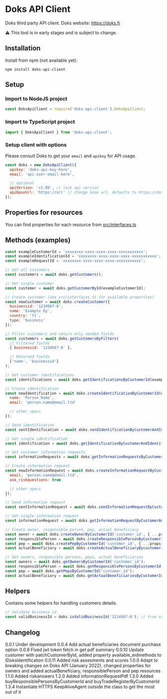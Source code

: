 # Doks API Client

Doks third party API client. Doks website: https://doks.fi

:warning: This tool is in early stages and is subject to change.

## Installation

Install from npm (not available yet):

```
npm install doks-api-client
```

## Setup

### Import to NodeJS project

```javascript
const DoksApiClient = require('doks-api-client').DoksApiClient;
```

### Import to TypeScript project

```javascript
import { DoksApiClient } from 'doks-api-client';
```

### Setup client with options

Please consult Doks to get your `email` and `apikey` for API usage.

```javascript
const doks = new DoksApiClient({
  apikey: 'doks-api-key-here',
  email: 'api-user-email-here',

  // optional
  apiVersion: 'v1.89', // lock api version
  apiBaseUrl: 'https://url' // change base url, defaults to https://data.doks.fi/api
});
```

## Properties for resources

You can find properties for each resource from [src/interfaces.ts](src/interfaces.ts)

## Methods (examples)

```javascript
const exampleCustomerId = 'xxxxxxxx-xxxx-xxxx-xxxx-xxxxxxxxxxx';
const exampleIdentificationId = 'xxxxxxxx-xxxx-xxxx-xxxx-xxxxxxxxxxx';
const exampleRequestId = 'xxxxxxxx-xxxx-xxxx-xxxx-xxxxxxxxxxx';

// Get all customers
const customers = await doks.getCustomers();

// Get single customer
const customer = await doks.getCustomerById(exampleCustomerId);

// Create customer (see src/interfaces.ts for available properties)
const newCustomer = await doks.createCustomer({
  businessid: '1234567-8',
  name: 'Example Oy',
  country: 'fi',
  type: 'business'
});

// Filter customers and return only needed fields
const customers = await doks.getCustomersByFilters(
  // Filtered fields
  { businessid: '1234567-8' },

  // Returned fields
  ['name', 'businessid']
);

// Get customer identifications
const identifications = await doks.getIdentificationsByCustomerId(exampleCustomerId);

// Create identification
const newIdentification = await doks.createIdentificationByCustomerId(exampleCustomerId, {
  name: 'Person Name',
  email: 'person.name@email.ltd'

  // other specs
});

// Send identification
const sentIdentification = await doks.sendIdentificationByCustomerAndIdentificationId(exampleCustomerId, newIdentification.id);

// Get single identification
const identification = await doks.getIdentificationByCustomerAndIdentificationId(exampleCustomerId, newIdentification.id);

// Get customer information requests
const informationRequests = await doks.getInformationRequestsByCustomerId(exampleCustomerId);

// Create information request
const newInformationRequest = await doks.createInformationRequestByCustomerId(exampleCustomerId, {
  email: 'person.name@email.ltd',
  ask_riskquestions: true

  // other specs
});

// Send information request
const sentInformationRequest = await doks.sendInformationRequestByCustomerAndIdentificationId(exampleCustomerId, newInformationRequest.id);

// Get single information request
const informationRequest = await doks.getInformationRequestByCustomerAndIdentificationId(exampleCustomerId, newInformationRequest.id);

// Create owner, responsible person, pep, actual beneficiary
const owner = await doks.createOwnerByCustomerId('customer_id', { ...props });
const responsiblePerson = await doks.createResponsiblePersonByCustomerId('customer_id', { ...props });
const pep = await doks.createPepByCustomerId('customer_id', { ...props });
const actualBeneficiary = await doks.createActualBeneficiaryBycustomerId('customer_id', { ...props });

// Get owners, responsible persons, peps, actual beneficiaries
const owners = await doks.getOwnersByCustomerId('customer_id');
const responsiblePerson = await doks.getResponsiblePersonsByCustomerId('customer_id');
const pep = await doks.getPepsByCustomerId('customer_id');
const actualBeneficiary = await doks.getActualBeneficiariesByCustomerId('customer_id');
```

## Helpers

Contains some helpers for handling customers details.

```javascript
// Validate business id
const validBusinessId = doks.isValidBusinessId('1234567-8'); // true or false
```

## Changelog

0.0.1 Under development
0.0.4 Add actual beneficiaries document purchase option
0.0.8 Fixed jwt token fetch in get pdf summary
0.0.10 Update customer with patchCustomerById, added property available_eidmethods to IDoksIdentification
0.0.11 Added risk assesments and scores
1.0.0 Adapt to breaking changes on Doks API (January 2022), changed properties for owners and added actualBeneficiary, responsiblePerson and pep resources
1.1.0 Added riskanswers
1.2.0 Added informationRequestPdf
1.3.0 Added buyResponsiblePersonsByCustomerId and buyTradeRegisterByCustomerId
1.3.4 Instantiate HTTPS KeepAliveAgent outside the class to get the most out of it
